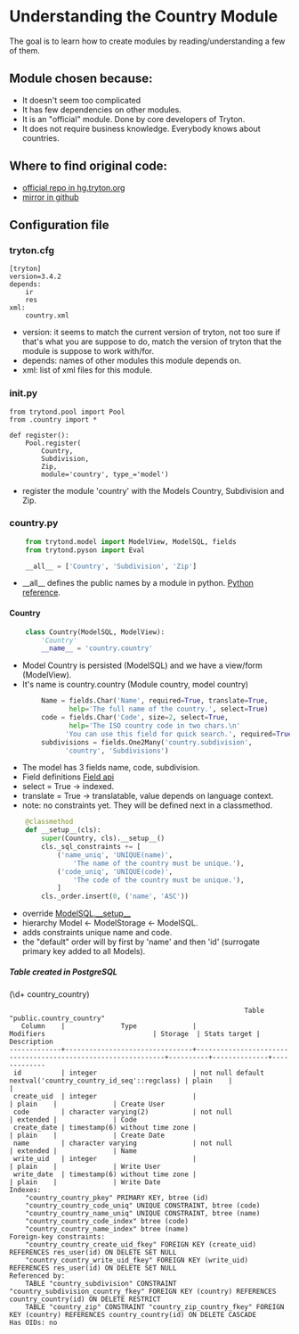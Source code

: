 # Understanding the Country Module
The goal is to learn how to create modules by reading/understanding
a few of them.

## Module chosen because:

- It doesn't seem too complicated
- It has few dependencies on other modules.
- It is an "official" module. Done by core developers of Tryton.
- It does not require business knowledge. Everybody knows about countries.


## Where to find original code:

- [official repo in hg.tryton.org](http://hg.tryton.org/modules/country)
- [mirror in github](https://github.com/tryton/country)

## Configuration file

### tryton.cfg

    [tryton]
    version=3.4.2
    depends:
        ir
        res
    xml:
        country.xml

- version: it seems to match the current version of tryton, not too sure if
that's what you are suppose to do, match the version of tryton that the module is
suppose to work with/for.
- depends: names of other modules this module depends on.
- xml: list of xml files for this module.

### __init.py__

    from trytond.pool import Pool
    from .country import *

    def register():
        Pool.register(
            Country,
            Subdivision,
            Zip,
            module='country', type_='model')

- register the module 'country' with the Models Country, Subdivision and Zip.

### country.py

```python
    from trytond.model import ModelView, ModelSQL, fields
    from trytond.pyson import Eval

    __all__ = ['Country', 'Subdivision', 'Zip']
```

- \_\_all\_\_ defines the public names by a module in python. [Python reference](https://docs.python.org/2/reference/simple_stmts.html#the-import-statement).

#### Country

```python
    class Country(ModelSQL, ModelView):
        'Country'
        __name__ = 'country.country'
```

- Model Country is persisted (ModelSQL) and we have a view/form (ModelView).
- It's name is country.country (Module country, model country)

```python
        Name = fields.Char('Name', required=True, translate=True,
               help='The full name of the country.', select=True)
        code = fields.Char('Code', size=2, select=True,
               help='The ISO country code in two chars.\n'
              'You can use this field for quick search.', required=True)
        subdivisions = fields.One2Many('country.subdivision',
              'country', 'Subdivisions')
```

- The model has 3 fields name, code, subdivision.
- Field definitions [Field api](http://doc.tryton.org/3.6/trytond/doc/ref/models/fields.html#ref-models-fields)
- select = True -> indexed.
- translate = True -> translatable, value depends on language context.
- note: no constraints yet. They will be defined next in a classmethod.

```python
    @classmethod
    def __setup__(cls):
        super(Country, cls).__setup__()
        cls._sql_constraints += [
            ('name_uniq', 'UNIQUE(name)',
                'The name of the country must be unique.'),
            ('code_uniq', 'UNIQUE(code)',
                'The code of the country must be unique.'),
            ]
        cls._order.insert(0, ('name', 'ASC'))
```

- override [ModelSQL.\_\_setup\_\_](http://hg.tryton.org/trytond/file/10cfbb9153b6/trytond/model/modelsql.py)
- hierarchy Model <- ModelStorage <- ModelSQL.
- adds constraints unique name and code.
- the "default" order will by first by 'name' and then 'id' (surrogate primary key added to all Models).


##### Table created in PostgreSQL
(\d+ country_country)
```
                                                           Table "public.country_country"
   Column    |              Type              |                          Modifiers                           | Storage  | Stats target | Description
-------------+--------------------------------+--------------------------------------------------------------+----------+--------------+-------------
 id          | integer                        | not null default nextval('country_country_id_seq'::regclass) | plain    |              |
 create_uid  | integer                        |                                                              | plain    |              | Create User
 code        | character varying(2)           | not null                                                     | extended |              | Code
 create_date | timestamp(6) without time zone |                                                              | plain    |              | Create Date
 name        | character varying              | not null                                                     | extended |              | Name
 write_uid   | integer                        |                                                              | plain    |              | Write User
 write_date  | timestamp(6) without time zone |                                                              | plain    |              | Write Date
Indexes:
    "country_country_pkey" PRIMARY KEY, btree (id)
    "country_country_code_uniq" UNIQUE CONSTRAINT, btree (code)
    "country_country_name_uniq" UNIQUE CONSTRAINT, btree (name)
    "country_country_code_index" btree (code)
    "country_country_name_index" btree (name)
Foreign-key constraints:
    "country_country_create_uid_fkey" FOREIGN KEY (create_uid) REFERENCES res_user(id) ON DELETE SET NULL
    "country_country_write_uid_fkey" FOREIGN KEY (write_uid) REFERENCES res_user(id) ON DELETE SET NULL
Referenced by:
    TABLE "country_subdivision" CONSTRAINT "country_subdivision_country_fkey" FOREIGN KEY (country) REFERENCES country_country(id) ON DELETE RESTRICT
    TABLE "country_zip" CONSTRAINT "country_zip_country_fkey" FOREIGN KEY (country) REFERENCES country_country(id) ON DELETE CASCADE
Has OIDs: no
```
